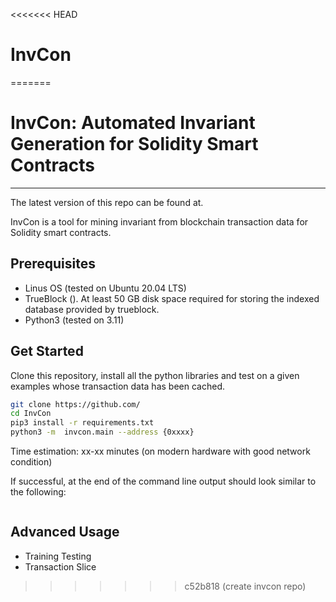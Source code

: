<<<<<<< HEAD
# InvCon
=======
# InvCon: Automated Invariant Generation for Solidity Smart Contracts 
---
The latest version of this repo can be found at.

InvCon is a tool for mining invariant from blockchain transaction data for Solidity smart contracts.

## Prerequisites
+ Linus OS (tested on Ubuntu 20.04 LTS)
+ TrueBlock (). At least 50 GB disk space required for storing the indexed database provided by trueblock.
+ Python3 (tested on 3.11) 


## Get Started
Clone this repository, install all the python libraries and test on a given examples whose transaction data has been cached.
```sh 
git clone https://github.com/
cd InvCon
pip3 install -r requirements.txt
python3 -m  invcon.main --address {0xxxx}
```

Time estimation: xx-xx minutes (on modern hardware with good network condition)

If successful, at the end of the command line output should look similar to the following:
```sh
```

## Advanced Usage

+ Training Testing 
+ Transaction Slice 
>>>>>>> c52b818 (create invcon repo)
